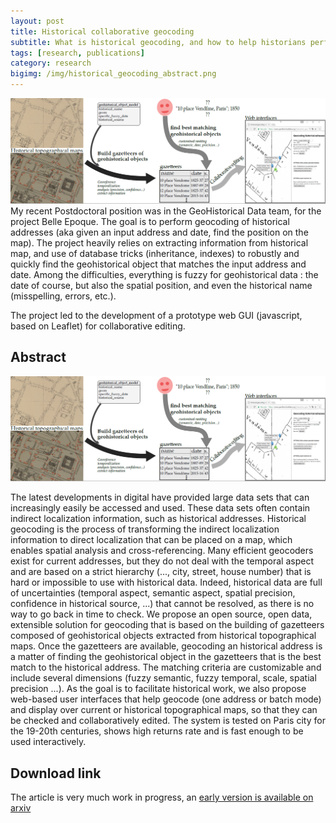 ```yaml
---
layout: post
title: Historical collaborative geocoding
subtitle: What is historical geocoding, and how to help historians perform it
tags: [research, publications]
category: research
bigimg: /img/historical_geocoding_abstract.png
---
```

![geocoding abstract](/img/historical_geocoding_abstract.png)
My recent Postdoctoral position was in the GeoHistorical Data team, for the project Belle Epoque.
The goal is to perform geocoding of historical addresses (aka given an input address and date, find the position on the map).
The project heavily relies on extracting information from historical map, and use of database tricks (inheritance, indexes) to robustly and quickly find the geohistorical object that matches the input address and date.
Among the difficulties, everything is fuzzy for geohistorical data : the date of course, but also the spatial position, and even the historical name (misspelling, errors, etc.).

The project led to the development of a prototype web GUI (javascript, based on Leaflet) for collaborative editing.

## Abstract
![historical geocoding abstract](/img/re/historical_geocoding_abstract.png)

The latest developments in digital have provided large data sets that can increasingly easily be accessed and used. These data sets often contain indirect localization information, such as historical addresses. Historical geocoding is the process of transforming the indirect localization information to direct localization that can be placed on a map, which enables spatial analysis and cross-referencing. Many efficient geocoders exist for current addresses, but they do not deal with the temporal aspect and are based on a strict hierarchy (..., city, street, house number) that is hard or impossible to use with historical data. Indeed, historical data are full of uncertainties (temporal aspect, semantic aspect, spatial precision, confidence in historical source, ...) that cannot be resolved, as there is no way to go back in time to check. We propose an open source, open data, extensible solution for geocoding that is based on the building of gazetteers composed of geohistorical objects extracted from historical topographical maps. Once the gazetteers are available, geocoding an historical address is a matter of finding the geohistorical object in the gazetteers that is the best match to the historical address. The matching criteria are customizable and include several dimensions (fuzzy semantic, fuzzy temporal, scale, spatial precision ...). As the goal is to facilitate historical work, we also propose web-based user interfaces that help geocode (one address or batch mode) and display over current or historical topographical maps, so that they can be checked and collaboratively edited. The system is tested on Paris city for the 19-20th centuries, shows high returns rate and is fast enough to be used interactively. 

 
## Download link
The article is very much work in progress, 
an [early version is available on arxiv](https://arxiv.org/abs/1703.07138)
